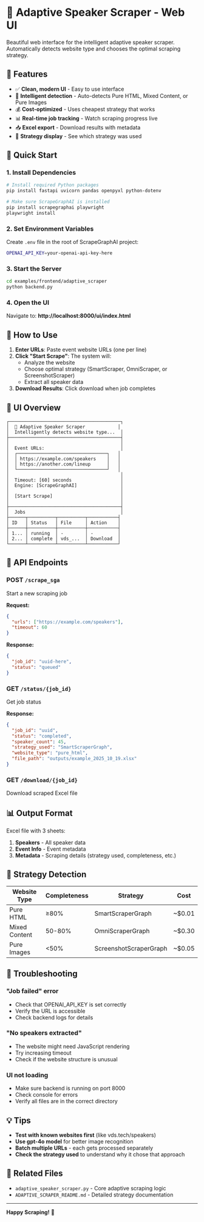 # 🎯 Adaptive Speaker Scraper - Web UI

Beautiful web interface for the intelligent adaptive speaker scraper. Automatically detects website type and chooses the optimal scraping strategy.

## 🌟 Features

- ✅ **Clean, modern UI** - Easy to use interface
- 🧠 **Intelligent detection** - Auto-detects Pure HTML, Mixed Content, or Pure Images
- 💰 **Cost-optimized** - Uses cheapest strategy that works
- 📊 **Real-time job tracking** - Watch scraping progress live
- 📥 **Excel export** - Download results with metadata
- 🎯 **Strategy display** - See which strategy was used

## 🚀 Quick Start

### 1. Install Dependencies

```bash
# Install required Python packages
pip install fastapi uvicorn pandas openpyxl python-dotenv

# Make sure ScrapeGraphAI is installed
pip install scrapegraphai playwright
playwright install
```

### 2. Set Environment Variables

Create `.env` file in the root of ScrapeGraphAI project:

```bash
OPENAI_API_KEY=your-openai-api-key-here
```

### 3. Start the Server

```bash
cd examples/frontend/adaptive_scraper
python backend.py
```

### 4. Open the UI

Navigate to: **http://localhost:8000/ui/index.html**

## 📖 How to Use

1. **Enter URLs**: Paste event website URLs (one per line)
2. **Click "Start Scrape"**: The system will:
   - Analyze the website
   - Choose optimal strategy (SmartScraper, OmniScraper, or ScreenshotScraper)
   - Extract all speaker data
3. **Download Results**: Click download when job completes

## 🎨 UI Overview

```
┌─────────────────────────────────────────┐
│  🎯 Adaptive Speaker Scraper            │
│  Intelligently detects website type...  │
├─────────────────────────────────────────┤
│                                         │
│  Event URLs:                            │
│  ┌─────────────────────────────────┐   │
│  │ https://example.com/speakers    │   │
│  │ https://another.com/lineup      │   │
│  └─────────────────────────────────┘   │
│                                         │
│  Timeout: [60] seconds                  │
│  Engine: [ScrapeGraphAI]                │
│                                         │
│  [Start Scrape]                         │
│                                         │
├─────────────────────────────────────────┤
│  Jobs                                   │
├──────┬──────────┬──────────┬───────────┤
│ ID   │ Status   │ File     │ Action    │
├──────┼──────────┼──────────┼───────────┤
│ 1... │ running  │ -        │ -         │
│ 2... │ complete │ vds_...  │ Download  │
└──────┴──────────┴──────────┴───────────┘
```

## 🔧 API Endpoints

### POST `/scrape_sga`
Start a new scraping job

**Request:**
```json
{
  "urls": ["https://example.com/speakers"],
  "timeout": 60
}
```

**Response:**
```json
{
  "job_id": "uuid-here",
  "status": "queued"
}
```

### GET `/status/{job_id}`
Get job status

**Response:**
```json
{
  "job_id": "uuid",
  "status": "completed",
  "speaker_count": 45,
  "strategy_used": "SmartScraperGraph",
  "website_type": "pure_html",
  "file_path": "outputs/example_2025_10_19.xlsx"
}
```

### GET `/download/{job_id}`
Download scraped Excel file

## 📊 Output Format

Excel file with 3 sheets:

1. **Speakers** - All speaker data
2. **Event Info** - Event metadata
3. **Metadata** - Scraping details (strategy used, completeness, etc.)

## 🎯 Strategy Detection

| Website Type | Completeness | Strategy | Cost |
|-------------|--------------|----------|------|
| Pure HTML | ≥80% | SmartScraperGraph | ~$0.01 |
| Mixed Content | 50-80% | OmniScraperGraph | ~$0.30 |
| Pure Images | <50% | ScreenshotScraperGraph | ~$0.05 |

## 🐛 Troubleshooting

### "Job failed" error
- Check that OPENAI_API_KEY is set correctly
- Verify the URL is accessible
- Check backend logs for details

### "No speakers extracted"
- The website might need JavaScript rendering
- Try increasing timeout
- Check if the website structure is unusual

### UI not loading
- Make sure backend is running on port 8000
- Check console for errors
- Verify all files are in the correct directory

## 💡 Tips

- **Test with known websites first** (like vds.tech/speakers)
- **Use gpt-4o model** for better image recognition
- **Batch multiple URLs** - each gets processed separately
- **Check the strategy used** to understand why it chose that approach

## 🔗 Related Files

- `adaptive_speaker_scraper.py` - Core adaptive scraping logic
- `ADAPTIVE_SCRAPER_README.md` - Detailed strategy documentation

---

**Happy Scraping!** 🎉
